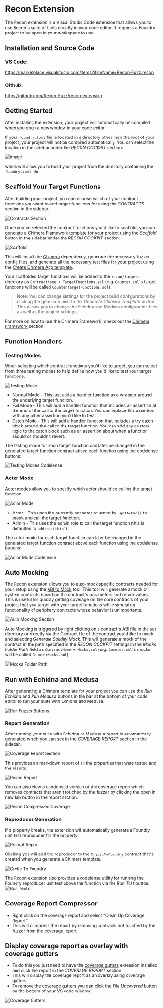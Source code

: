 # Recon Extension
The Recon extension is a Visual Studio Code extension that allows you to use Recon's suite of tools directly in your code editor. It requires a Foundry project to be open in your workspace to use.

## Installation and Source Code

### VS Code:

https://marketplace.visualstudio.com/items?itemName=Recon-Fuzz.recon

### Github:

https://github.com/Recon-Fuzz/recon-extension

## Getting Started
After installing the extension, your project will automatically be compiled when you open a new window in your code editor. 

If your `foundry.toml` file is located in a directory other than the root of your project, your project will not be compiled automatically. You can select the location in the sidebar under the _RECON COCKPIT_ section:

![image](./images/recon_cockpit.jpg)

which will allow you to build your project from the directory containing the `foundry.toml` file.

## Scaffold Your Target Functions
After building your project, you can choose which of your contract functions you want to add target functions for using the _CONTRACTS_ section in the sidebar. 

![Contracts Section](./images/extension/contracts_section.png)

Once you've selected the contract functions you'd like to scaffold, you can generate a [Chimera Framework](./chimera_framework.md) template for your project using the _Scaffold_ button in the sidebar under the _RECON COCKPIT_ section: 

![Scaffold](./images/extension/scaffold.png)

This will install the [Chimera](https://github.com/Recon-Fuzz/chimera) dependency, generate the necessary fuzzer config files, and generate all the necessary test files for your project using the [Create Chimera App template](https://github.com/Recon-Fuzz/create-chimera-app). 

Your scaffolded target functions will be added to the `recon/targets` directory as `ContractName + TargetFunctions.sol` (e.g. `Counter.sol`'s target functions will be called `CounterTargetFunctions.sol`).

> Note: You can change settings for the project build configurations by clicking the gear icon next to the _Generate Chimera Template_ button. This allows you to change the Echidna and Medusa configuration files as well as the project settings.

For more on how to use the Chimera Framework, check out the [Chimera Framework](./chimera_framework.md) section.

## Function Handlers 

### Testing Modes
When selecting which contract functions you'd like to target, you can select from three testing modes to help define how you'd like to test your target functions: 

![Testing Mode](./images/extension/testing_mode.png)

- Normal Mode - This just adds a handler function as a wrapper around the underlying target function.  
- Fail Mode - This will add a handler function that includes an assertion at the end of the call to the target function. You can replace this assertion with any other assertion you'd like to test.
- Catch Mode - This will add a handler function that includes a try catch block around the call to the target function. You can add any custom logic to the catch block such as an assertion about when a function should or shouldn't revert.

The testing mode for each target function can later be changed in the generated target function contract above each function using the codelense buttons:

![Testing Modes Codelense](./images/extension/testing_modes_codelense.png)

### Actor Mode 
Actor modes allow you to specify which actor should be calling the target function:

![Actor Mode](./images/extension/actor_mode.png)

- Actor - This uses the currently set actor returned by `_getActor()` to prank and call the target function.
- Admin - This uses the admin role to call the target function (this is defaulted to `address(this)`).

The actor mode for each target function can later be changed in the generated target function contract above each function using the codelense buttons:

![Actor Mode Codelense](./images/extension/actor_mode_codelense.png)

## Auto Mocking
The Recon extension allows you to auto-mock specific contracts needed for your setup using the [ABI to Mock](../oss/abi_to_mock.md) tool. This tool will generate a mock of system contracts based on the contract's parameters and return values. This is useful for quickly getting coverage on the core contracts of your project that you target with your target functions while simulating functionality of periphery contracts whose behavior is unimportants.

![Auto Mocking Section](./images/extension/auto_mocking_section.png)

Auto Mocking is triggered by right clicking on a contract's ABI file in the `out` directory or directly via the Contract file of the contract you'd like to mock and selecting _Generate Solidity Mock_. This will generate a mock of the contract in the path specified in the _RECON COCKPIT_ settings in the _Mocks Folder Path_ field as `ContractName + Mocks.sol` (e.g. `Counter.sol`'s mocks will be called `CounterMocks.sol`).

![Mocks Folder Path](./images/extension/mocks_folder_path.png)


## Run with Echidna and Medusa 
After generating a Chimera template for your project you can use the _Run Echidna_ and _Run Medusa_ buttons in the bar at the bottom of your code editor to run your suite with Echidna and Medusa. 

![Run Fuzzer Buttons](./images/extension/run_fuzzer_buttons.png)


### Report Generation 
After running your suite with Echidna or Medusa a report is automatically generated which you can see in the _COVERAGE REPORT_ section in the sidebar. 

![Coverage Report Section](./images/extension/coverage_section.png)

This provides an markdown report of all the properties that were tested and the results. 

![Recon Report](./images/extension/report.png)

You can also view a condensed version of the coverage report which removes contracts that aren't touched by the fuzzer by clicking the open in new tab button in the report section. 

![Recon Compressed Coverage](./images/extension/compressed_coverage.png)

### Reproducer Generation
If a property breaks, the extension will automatically generate a Foundry unit test reproducer for the property. 

![Prompt Repro](./images/extension/prompt_repro.png)

Clicking yes will add the reproducer to the `CryticToFoundry` contract that's created when you generate a Chimera template. 

![Crytic To Foundry](./images/extension/crytic_to_foundry.png)


The Recon extension also provides a codelense utility for running the Foundry reproducer unit test above the function via the _Run Test_ button. 
![Run Tests](./images/extension/run_test.png)


## Coverage Report Compressor 
- Right click on the coverage report and select "Clean Up Coverage Report"
- This will compress the report by removing contracts not touched by the fuzzer from the coverage report

## Display coverage report as overlay with coverage gutters
- To do this you just need to have the [coverage gutters](https://marketplace.visualstudio.com/items?itemName=ryanluker.vscode-coverage-gutters) extension installed and click the report in the _COVERAGE REPORT_ section
- This will display the coverage report as an overlay using coverage gutters
- To remove the coverage gutters you can click the _File Uncovered_ button on the bottom of your VS code window

![Coverage Gutters](./images/extension/coverage_gutters.png)

